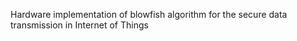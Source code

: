 



Hardware implementation of blowfish algorithm for the secure data  transmission in Internet of Things


